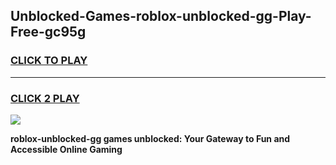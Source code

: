 
## Unblocked-Games-roblox-unblocked-gg-Play-Free-gc95g
<h3>
<a href="https://premium76.site?title=roblox-unblocked-gg&ref=12A">CLICK TO PLAY</a></h3>
<hr>

<h3>
<a href="https://premium76.site?title=roblox-unblocked-gg&ref=12A">CLICK 2 PLAY</a>
  
</h3>

<a href="https://premium76.site?title=roblox-unblocked-gg&ref=12A"><img src="https://clearcache.store/games.png"></a>


**roblox-unblocked-gg games unblocked: Your Gateway to Fun and Accessible Online Gaming**
